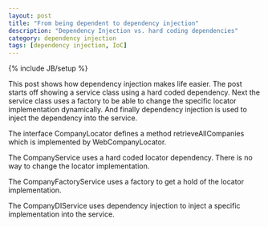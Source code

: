 ```yaml
---
layout: post
title: "From being dependent to dependency injection"
description: "Dependency Injection vs. hard coding dependencies"
category: dependency injection
tags: [dependency injection, IoC]
---
```

{% include JB/setup %}

This post shows how dependency injection makes life easier. The post starts off showing a service class using a hard coded dependency. Next the service class uses a factory to be able to change the specific locator implementation dynamically. And finally dependency injection is used to inject the dependency into the service.

The interface CompanyLocator defines a method retrieveAllCompanies which is implemented by WebCompanyLocator.

<script src="https://gist.github.com/wwillems/94ee92c1b6e3e61c0376.js"></script>

<script src="https://gist.github.com/wwillems/94d621682eb413facecb.js"></script>

The CompanyService uses a hard coded locator dependency. There is no way to change the locator implementation.

<script src="https://gist.github.com/wwillems/9dd156b8a0b7aabd039e.js"></script>

The CompanyFactoryService uses a factory to get a hold of the locator implementation.

<script src="https://gist.github.com/wwillems/6fdadff570197ee473b3.js"></script>

The CompanyDIService uses dependency injection to inject a specific implementation into the service.

<script src="https://gist.github.com/wwillems/77d6cda8c616721d5a06.js"></script>
